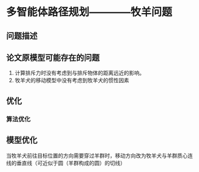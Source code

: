 # 多智能体路径规划————牧羊问题

## 问题描述

## 论文原模型可能存在的问题

1. 计算排斥力时没有考虑到与排斥物体的距离远近的影响。
2. 牧羊犬的移动模型中没有考虑到牧羊犬的惯性因素

## 优化

### 算法优化



## 模型优化

当牧羊犬前往目标位置的方向需要穿过羊群时，移动方向改为牧羊犬与羊群质心连线的垂直线（可近似于圆（羊群构成的圆）的切线）
